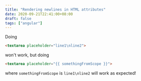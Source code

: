 ```yaml
---
title: "Rendering newlines in HTML attributes"
date: 2020-09-21T22:41:00+08:00
draft: false
tags: ["angular"]
---
```

Doing

```html
<textarea placeholder="line1\nline2">
```

won't work, but doing

```html
<textarea placeholder="{{ somethingFromScope }}">
```

where `somethingFromScope` is `line1\nline2` will work as expected!
